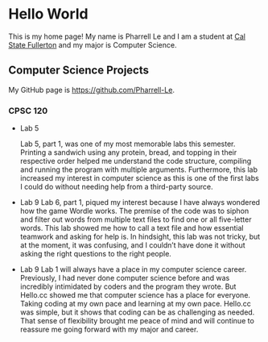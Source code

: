 # Hello World

This is my home page! My name is Pharrell Le and I am a student at [Cal State Fullerton](http://www.fullerton.edu/) and my major is Computer Science.

## Computer Science Projects

My GitHub page is https://github.com/Pharrell-Le.
### CPSC 120

* Lab 5

    Lab 5, part 1, was one of my most memorable labs this semester. Printing a sandwich using any protein, bread, and topping in their respective order helped me understand the code structure, compiling and running the program with multiple arguments. Furthermore, this lab increased my interest in computer science as this is one of the first labs I could do without needing help from a third-party source.

* Lab 9 
    Lab 6, part 1, piqued my interest because I have always wondered how the game Wordle works. The premise of the code was to siphon and filter out words from multiple text files to find one or all five-letter words. This lab showed me how to call a text file and how essential teamwork and asking for help is. In hindsight, this lab was not tricky, but at the moment, it was confusing, and I couldn’t have done it without asking the right questions to the right people.


 * Lab 9 
    Lab 1 will always have a place in my computer science career. Previously, I had never done computer science before and was incredibly intimidated by coders and the program they wrote. But Hello.cc showed me that computer science has a place for everyone. Taking coding at my own pace and learning at my own pace. Hello.cc was simple, but it shows that coding can be as challenging as needed. That sense of flexibility brought me peace of mind and will continue to reassure me going forward with my major and career.